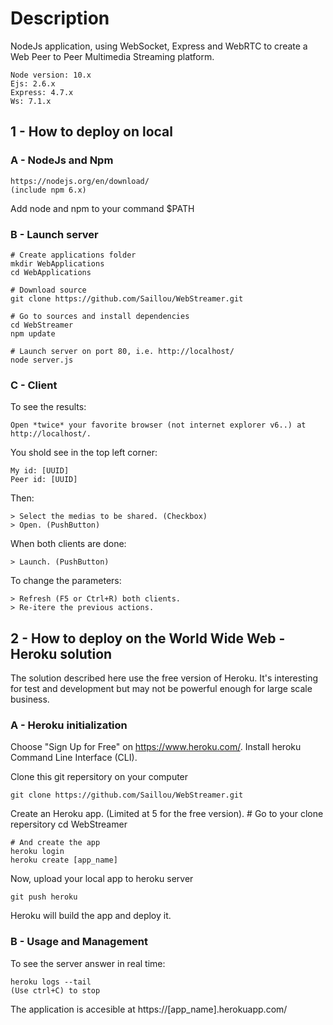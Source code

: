 # Description

NodeJs application, using WebSocket, Express and WebRTC to create a Web Peer to Peer Multimedia Streaming platform.

	Node version: 10.x
	Ejs: 2.6.x
	Express: 4.7.x
	Ws: 7.1.x
	
## 1 - How to deploy on local
### A - NodeJs and Npm

	https://nodejs.org/en/download/
	(include npm 6.x)
	
Add node and npm to your command $PATH
	
### B - Launch server

	# Create applications folder
	mkdir WebApplications
	cd WebApplications
	
	# Download source
	git clone https://github.com/Saillou/WebStreamer.git
	
	# Go to sources and install dependencies
	cd WebStreamer
	npm update
	
	# Launch server on port 80, i.e. http://localhost/
	node server.js


### C - Client

To see the results:

	Open *twice* your favorite browser (not internet explorer v6..) at http://localhost/.
	
You shold see in the top left corner:

	My id: [UUID]
	Peer id: [UUID]

Then:

	> Select the medias to be shared. (Checkbox)
	> Open. (PushButton)
	
When both clients are done:

	> Launch. (PushButton)
	
To change the parameters:

	> Refresh (F5 or Ctrl+R) both clients.
	> Re-itere the previous actions.
	
## 2 - How to deploy on the World Wide Web - Heroku solution

The solution described here use the free version of Heroku. It's interesting for test and development but may not be powerful enough for large scale business.

### A - Heroku initialization

Choose "Sign Up for Free" on https://www.heroku.com/.
Install heroku Command Line Interface (CLI).

Clone this git repersitory on your computer

	git clone https://github.com/Saillou/WebStreamer.git
	
Create an Heroku app. (Limited at 5 for the free version).
	# Go to your clone repersitory
	cd WebStreamer
	
	# And create the app
	heroku login
	heroku create [app_name]
	
Now, upload your local app to heroku server
	
	git push heroku
	
Heroku will build the app and deploy it.

### B - Usage and Management

To see the server answer in real time:

	heroku logs --tail
	(Use ctrl+C) to stop
	
The application is accesible at https://[app_name].herokuapp.com/